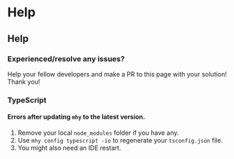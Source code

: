 # Help

## Help

### Experienced/resolve any issues?
Help your fellow developers and make a PR to this page with your solution! Thank you!

### TypeScript

#### Errors after updating `mhy` to the latest version.
1. Remove your local `node_modules` folder if you have any.
2. Use `mhy config typescript -io` to regenerate your `tsconfig.json` file.
3. You might also need an IDE restart.


